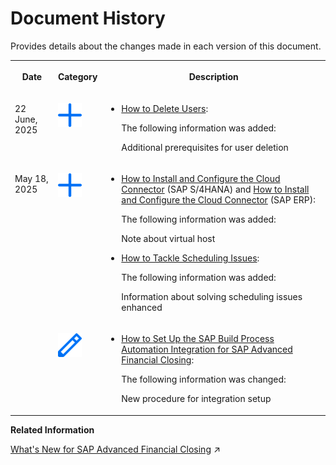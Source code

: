 <!-- loio5e2c27a01c0f45f394a81b3f97eaf66d -->

# Document History

Provides details about the changes made in each version of this document.




<table>
<tr>
<th valign="top">

Date

</th>
<th valign="top">

Category

</th>
<th valign="top">

Description

</th>
</tr>
<tr>
<td valign="top">

22 June, 2025

</td>
<td valign="top">

![Content added](images/Icon_Information_Added_Plus_85e6f2e.png)

</td>
<td valign="top">

-   [How to Delete Users](../Data-Management/how-to-delete-users-a3d5d05.md):

    The following information was added:

    Additional prerequisites for user deletion




</td>
</tr>
<tr>
<td valign="top" rowspan="2">

May 18, 2025

</td>
<td valign="top">

![Content added](images/Icon_Information_Added_Plus_85e6f2e.png)

</td>
<td valign="top">

-   [How to Install and Configure the Cloud Connector](../Connectivity/how-to-install-and-configure-the-cloud-connector-4cf0fb0.md) \(SAP S/4HANA\) and [How to Install and Configure the Cloud Connector](../Connectivity/how-to-install-and-configure-the-cloud-connector-3d19a8a.md) \(SAP ERP\):

    The following information was added:

    Note about virtual host

-   [How to Tackle Scheduling Issues](../System-Monitoring/how-to-tackle-scheduling-issues-3f7687a.md):

    The following information was added:

    Information about solving scheduling issues enhanced




</td>
</tr>
<tr>
<td valign="top">

![Content changed](images/Icon_Content_Changed_Pen_efe7972.png)

</td>
<td valign="top">

-   [How to Set Up the SAP Build Process Automation Integration for SAP Advanced Financial Closing](../Integration-Capabilities/how-to-set-up-the-sap-build-process-automation-integration-for-sap-advanced-financial-cl-0d8e37f.md):

    The following information was changed:

    New procedure for integration setup




</td>
</tr>
</table>

**Related Information**  


[What's New for SAP Advanced Financial Closing](https://help.sap.com/viewer/4cfbc69dfae645ff83d29380ec35750c/SHIP/en-US/54a5ce2b9dd84cf08b9e29760136e6d5.html "Overview of new and changed features of SAP Advanced Financial Closing.") :arrow_upper_right:


